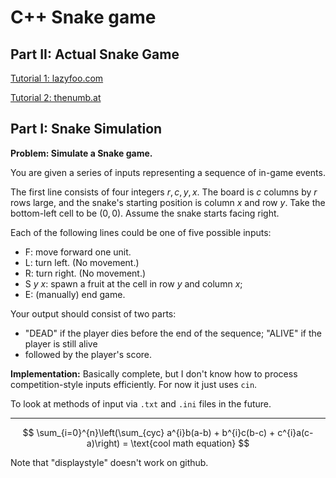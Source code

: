 # C++ Snake game

## Part II: Actual Snake Game

[Tutorial 1: lazyfoo.com](https://lazyfoo.net/tutorials/)

[Tutorial 2: thenumb.at](https://thenumb.at/cpp-course/index.html)

## Part I: Snake Simulation

**Problem: Simulate a Snake game.**

You are given a series of inputs representing a sequence of in-game events.

The first line consists of four integers $r, c, y, x.$ The board is $c$ columns by $r$ rows large, and the snake's starting position is column $x$ and row $y$. Take the bottom-left cell to be $(0, 0)$. Assume the snake starts facing right.

Each of the following lines could be one of five possible inputs:
- F: move forward one unit.
- L: turn left. (No movement.)
- R: turn right. (No movement.)
- S $y$ $x$: spawn a fruit at the cell in row $y$ and column $x$;
- E: (manually) end game.

Your output should consist of two parts:
- "DEAD" if the player dies before the end of the sequence; "ALIVE" if the player is still alive
- followed by the player's score.

**Implementation:** Basically complete, but I don't know how to process competition-style inputs efficiently. For now it just uses `cin`.

To look at methods of input via `.txt` and `.ini` files in the future.


<hr>

$$ \sum_{i=0}^{n}\left(\sum_{cyc} a^{i}b(a-b) + b^{i}c(b-c) + c^{i}a(c-a)\right) = \text{cool math equation} $$ 

Note that "displaystyle" doesn't work on github.
